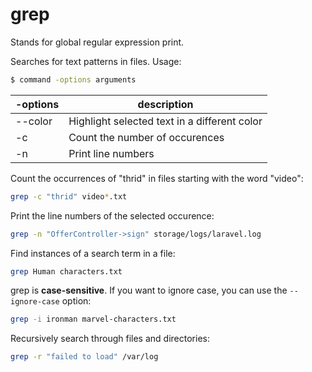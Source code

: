 # grep

Stands for global regular expression print.

Searches for text patterns in files. Usage:

```bash
$ command -options arguments
```

|-options|description|
|---|---|
|--color|Highlight selected text in a different color|
|-c|Count the number of occurences|
|-n|Print line numbers|

Count the occurrences of "thrid" in files starting with the word "video":

```bash
grep -c "thrid" video*.txt
```

Print the line numbers of the selected occurence:

```bash
grep -n "OfferController->sign" storage/logs/laravel.log
```

Find instances of a search term in a file:

```bash
grep Human characters.txt
```

grep is **case-sensitive**. If you want to ignore case, you can use the `--ignore-case` option:

```bash
grep -i ironman marvel-characters.txt
```

Recursively search through files and directories:

```bash
grep -r "failed to load" /var/log
```